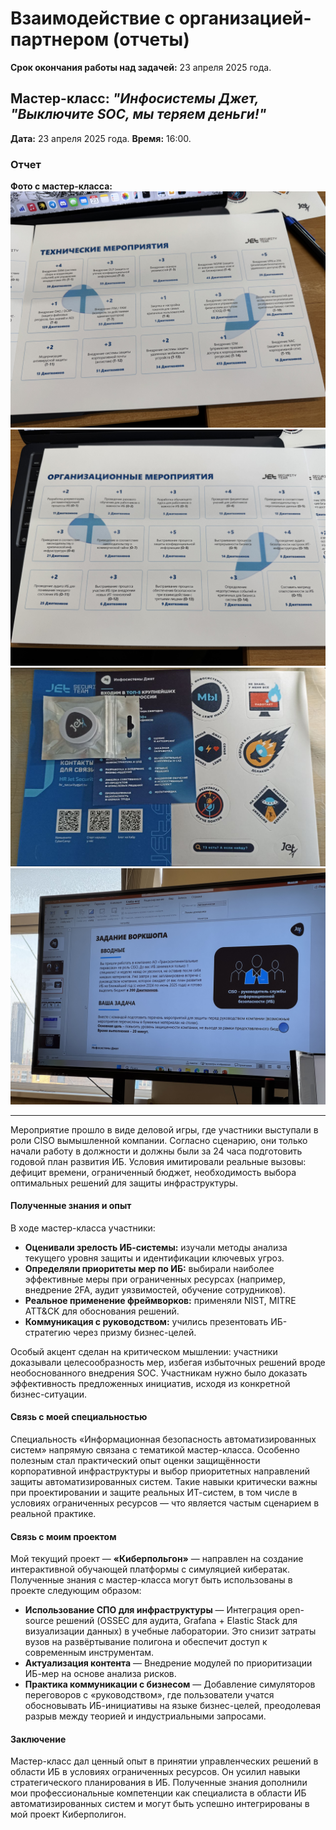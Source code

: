 # Взаимодействие с организацией-партнером (отчеты)
**Срок окончания работы над задачей:** 23 апреля 2025 года.

## Мастер-класс: _"Инфосистемы Джет, "Выключите SOC, мы теряем деньги!"_

**Дата:** 23 апреля 2025 года.
**Время:** 16:00.

### Отчет

**Фото с мастер-класса:**
![фото с мастер-класса 1](media/career_marathon/kolesnikova/photo_1.jpeg)
![фото с мастер-класса 2](media/career_marathon/kolesnikova/photo_2.jpeg)
![фото с мастер-класса 3](media/career_marathon/kolesnikova/photo_3.jpeg)
![фото с мастер-класса 4](media/career_marathon/kolesnikova/photo_4.jpeg)

___

Мероприятие прошло в виде деловой игры, где участники выступали в роли CISO вымышленной компании. Согласно сценарию, они только начали работу в должности и должны были за 24 часа подготовить годовой план развития ИБ. Условия имитировали реальные вызовы: дефицит времени, ограниченный бюджет, необходимость выбора оптимальных решений для защиты инфраструктуры.

#### Полученные знания и опыт

В ходе мастер-класса участники:
- **Оценивали зрелость ИБ-системы:** изучали методы анализа текущего уровня защиты и идентификации ключевых угроз.
- **Определяли приоритеты мер по ИБ:** выбирали наиболее эффективные меры при ограниченных ресурсах (например, внедрение 2FA, аудит уязвимостей, обучение сотрудников).
- **Реальное применение фреймворков:** применяли NIST, MITRE ATT&CK для обоснования решений.
- **Коммуникация с руководством:** учились презентовать ИБ-стратегию через призму бизнес-целей.

Особый акцент сделан на критическом мышлении: участники доказывали целесообразность мер, избегая избыточных решений вроде необоснованного внедрения SOC.
Участникам нужно было доказать эффективность предложенных инициатив, исходя из конкретной бизнес-ситуации.

#### Связь с моей специальностью

Специальность «Информационная безопасность автоматизированных систем» напрямую связана с тематикой мастер-класса. Особенно полезным стал практический опыт оценки защищённости корпоративной инфраструктуры и выбор приоритетных направлений защиты автоматизированных систем. Такие навыки критически важны при проектировании и защите реальных ИТ-систем, в том числе в условиях ограниченных ресурсов — что является частым сценарием в реальной практике.

#### Связь с моим проектом

Мой текущий проект — **«Киберпольгон»** — направлен на создание интерактивной обучающей платформы с симуляцией кибератак. Полученные 
знания с мастер-класса могут быть использованы в проекте следующим образом:
- **Использование СПО для инфраструктуры** — Интеграция open-source решений (OSSEC для аудита, Grafana + Elastic Stack для визуализации данных) в учебные лаборатории. Это снизит затраты вузов на развёртывание полигона и обеспечит доступ к современным инструментам.
- **Актуализация контента** — Внедрение модулей по приоритизации ИБ-мер на основе анализа рисков.
- **Практика коммуникации с бизнесом** — Добавление симуляторов переговоров с «руководством», где пользователи учатся обосновывать ИБ-инициативы на языке бизнес-целей, преодолевая разрыв между теорией и индустриальными запросами.

#### Заключение

Мастер-класс дал ценный опыт в принятии управленческих решений в области ИБ в условиях ограниченных ресурсов. Он усилил навыки стратегического планирования в ИБ. Полученные
знания дополнили мои профессиональные компетенции как специалиста в области ИБ автоматизированных систем и могут быть 
успешно интегрированы в мой проект Киберполигон.


